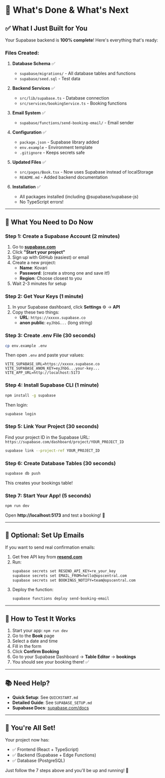 # 🎯 What's Done & What's Next

## ✅ What I Just Built for You

Your Supabase backend is **100% complete**! Here's everything that's ready:

### Files Created:
1. **Database Schema** ✅
   - `supabase/migrations/` - All database tables and functions
   - `supabase/seed.sql` - Test data

2. **Backend Services** ✅
   - `src/lib/supabase.ts` - Database connection
   - `src/services/bookingService.ts` - Booking functions

3. **Email System** ✅
   - `supabase/functions/send-booking-email/` - Email sender

4. **Configuration** ✅
   - `package.json` - Supabase library added
   - `env.example` - Environment template
   - `.gitignore` - Keeps secrets safe

5. **Updated Files** ✅
   - `src/pages/Book.tsx` - Now uses Supabase instead of localStorage
   - `README.md` - Added backend documentation

6. **Installation** ✅
   - All packages installed (including @supabase/supabase-js)
   - No TypeScript errors!

---

## 🚀 What You Need to Do Now

### Step 1: Create a Supabase Account (2 minutes)

1. Go to **[supabase.com](https://supabase.com)**
2. Click **"Start your project"**
3. Sign up with GitHub (easiest) or email
4. Create a new project:
   - **Name**: Kovari
   - **Password**: (create a strong one and save it!)
   - **Region**: Choose closest to you
5. Wait 2-3 minutes for setup

### Step 2: Get Your Keys (1 minute)

1. In your Supabase dashboard, click **Settings** ⚙️ → **API**
2. Copy these two things:
   - **URL**: `https://xxxxx.supabase.co`
   - **anon public**: `eyJhbG...` (long string)

### Step 3: Create .env File (30 seconds)

```bash
cp env.example .env
```

Then open `.env` and paste your values:

```env
VITE_SUPABASE_URL=https://xxxxx.supabase.co
VITE_SUPABASE_ANON_KEY=eyJhbG...your-key...
VITE_APP_URL=http://localhost:5173
```

### Step 4: Install Supabase CLI (1 minute)

```bash
npm install -g supabase
```

Then login:

```bash
supabase login
```

### Step 5: Link Your Project (30 seconds)

Find your project ID in the Supabase URL:
`https://supabase.com/dashboard/project/YOUR_PROJECT_ID`

```bash
supabase link --project-ref YOUR_PROJECT_ID
```

### Step 6: Create Database Tables (30 seconds)

```bash
supabase db push
```

This creates your bookings table!

### Step 7: Start Your App! (5 seconds)

```bash
npm run dev
```

Open **http://localhost:5173** and test a booking! 🎉

---

## 📝 Optional: Set Up Emails

If you want to send real confirmation emails:

1. Get free API key from **[resend.com](https://resend.com)**
2. Run:
   ```bash
   supabase secrets set RESEND_API_KEY=re_your_key
   supabase secrets set EMAIL_FROM=hello@opscentral.com
   supabase secrets set BOOKINGS_NOTIFY=team@opscentral.com
   ```
3. Deploy the function:
   ```bash
   supabase functions deploy send-booking-email
   ```

---

## 🧪 How to Test It Works

1. Start your app: `npm run dev`
2. Go to the **Book** page
3. Select a date and time
4. Fill in the form
5. Click **Confirm Booking**
6. Go to your Supabase Dashboard → **Table Editor** → **bookings**
7. You should see your booking there! ✅

---

## 📚 Need Help?

- **Quick Setup**: See `QUICKSTART.md`
- **Detailed Guide**: See `SUPABASE_SETUP.md`
- **Supabase Docs**: [supabase.com/docs](https://supabase.com/docs)

---

## 🎊 You're All Set!

Your project now has:
- ✅ Frontend (React + TypeScript)
- ✅ Backend (Supabase + Edge Functions)  
- ✅ Database (PostgreSQL)

Just follow the 7 steps above and you'll be up and running! 🚀





